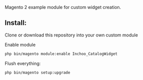 Magento 2 example module for custom widget creation.

<h2>Install:</h2>
Clone or download this repository into your own custom module

Enable module
```bash
php bin/magento module:enable Inchoo_CatalogWidget
```
Flush everything:
```bash
php bin/magento setup:upgrade
```
